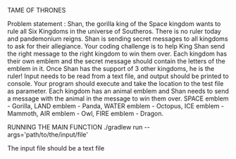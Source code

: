 TAME OF THRONES

Problem statement : 
Shan, the gorilla king of the Space kingdom wants to rule all Six Kingdoms in the universe of Southeros.
There is no ruler today and pandemonium reigns. Shan is sending secret messages to all kingdoms to ask for their allegiance. Your coding challenge is to help King Shan send the right message to the right kingdom to win them over. Each kingdom has their own emblem and the secret message should contain the letters of the emblem in it. Once Shan has the support of 3 other kingdoms, he is the ruler!
Input needs to be read from a text file, and output should be printed to console. Your program should execute and take the location to the test file as parameter.
Each kingdom has an animal emblem and Shan needs to send a message with the animal in the message to win them over.
SPACE emblem - Gorilla, LAND emblem - Panda, WATER emblem - Octopus,
ICE emblem - Mammoth, AIR emblem - Owl, FIRE emblem - Dragon.


RUNNING THE MAIN FUNCTION
./gradlew run --args='path/to/the/input/file'

The input file should be a text file